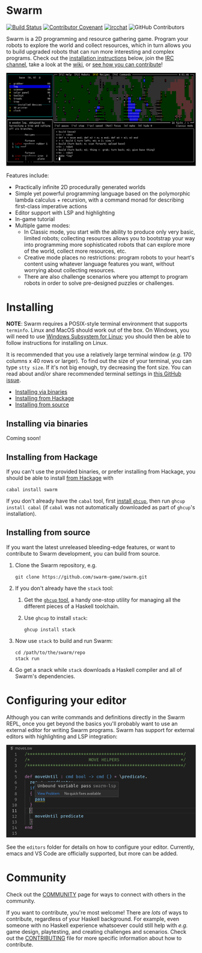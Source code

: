 Swarm
=====

[![Build Status][build-status]][actions]
[![Contributor Covenant][badge-covenant]](CODE_OF_CONDUCT.md)
[![ircchat][badge-ircchat]][ircchat]
![GitHub Contributors][contribs]

[build-status]: https://github.com/swarm-game/swarm/actions/workflows/haskell-ci.yml/badge.svg
[actions]: https://github.com/swarm-game/swarm/actions
[badge-covenant]: https://img.shields.io/badge/Contributor%20Covenant-v2.0%20adopted-ff69b4.svg
[badge-ircchat]: https://img.shields.io/badge/chat-on%20libera-brightgreen.svg
[ircchat]: https://web.libera.chat/?channels=#swarm
[contribs]: https://contrib.rocks/image?repo=swarm-game/swarm

Swarm is a 2D programming and resource gathering game. Program your
robots to explore the world and collect resources, which in turn
allows you to build upgraded robots that can run more interesting and
complex programs.  Check out the [installation
instructions](https://github.com/swarm-game/swarm#installing) below,
join the [IRC channel](COMMUNITY.md), take a look at the
[wiki](https://github.com/swarm-game/swarm/wiki), or [see how you can
contribute](CONTRIBUTING.md)!

![World 0 after scanning a tree and making a log.](images/tutorial/log.png)

Features include:

* Practically infinite 2D procedurally generated worlds
* Simple yet powerful programming language based on the polymorphic
  lambda calculus + recursion, with a command monad for describing
  first-class imperative actions
* Editor support with LSP and highlighting
* In-game tutorial
* Multiple game modes:
    - In Classic mode, you start with the ability to produce only very
      basic, limited robots; collecting resources allows you to
      bootstrap your way into programming more sophisticated robots
      that can explore more of the world, collect more resources, etc.
    - Creative mode places no restrictions: program robots to your
      heart's content using whatever language features you want,
      without worrying about collecting resources.
    - There are also challenge scenarios where you attempt to program
      robots in order to solve pre-designed puzzles or challenges.

Installing
==========

**NOTE**: Swarm requires a POSIX-style terminal environment that
supports `terminfo`.  Linux and MacOS should work out of the box.  On
Windows, you will need to use [Windows Subsystem for
Linux](https://learn.microsoft.com/en-us/windows/wsl/); you should
then be able to follow instructions for installing on Linux.

It is recommended that you use a relatively large terminal window
(*e.g.* 170 columns x 40 rows or larger).  To find out the size of
your terminal, you can type `stty size`. If it's not big enough, try
decreasing the font size. You can read about and/or share recommended
terminal settings in [this GitHub
issue](https://github.com/swarm-game/swarm/issues/447).

- [Installing via binaries](#installing-via-binaries)
- [Installing from Hackage](#installing-from-Hackage)
- [Installing from source](#installing-from-source)

Installing via binaries
-----------------------

Coming soon!

Installing from Hackage
-----------------------

If you can't use the provided binaries, or prefer installing from
Hackage, you should be able to install [from
Hackage](https://hackage.haskell.org/package/swarm) with

    cabal install swarm

If you don't already have the `cabal` tool, first [install
`ghcup`](https://www.haskell.org/ghcup/), then run `ghcup install
cabal` (if `cabal` was not automatically downloaded as part of
`ghcup`'s installation).

Installing from source
----------------------

If you want the latest unreleased bleeding-edge features, or want to
contribute to Swarm development, you can build from source.

1. Clone the Swarm repository, e.g.

       git clone https://github.com/swarm-game/swarm.git

1. If you don't already have the `stack` tool:
    1. Get the [`ghcup` tool](https://www.haskell.org/ghcup/), a handy
       one-stop utility for managing all the different pieces of a
       Haskell toolchain.
    1. Use `ghcup` to install `stack`:

           ghcup install stack

1. Now use `stack` to build and run Swarm:

       cd /path/to/the/swarm/repo
       stack run

1. Go get a snack while `stack` downloads a Haskell compiler and
   all of Swarm's dependencies.


Configuring your editor
=======================

Although you can write commands and definitions directly in the Swarm
REPL, once you get beyond the basics you'll probably want to use an
external editor for writing Swarm programs.  Swarm has support for
external editors with highlighting and LSP integration:

![Editor with problem popup](images/editor.png)

See the `editors` folder for details on how to configure your editor.
Currently, emacs and VS Code are officially supported, but more can be
added.

Community
=========

Check out the [COMMUNITY](COMMUNITY.md) page for ways to connect with
others in the community.

If you want to contribute, you're most welcome!  There are *lots* of
ways to contribute, regardless of your Haskell background.  For
example, even someone with no Haskell experience whatsoever could
still help with *e.g.* game design, playtesting, and creating
challenges and scenarios.  Check out the [CONTRIBUTING](CONTRIBUTING.md)
file for more specific information about how to contribute.
